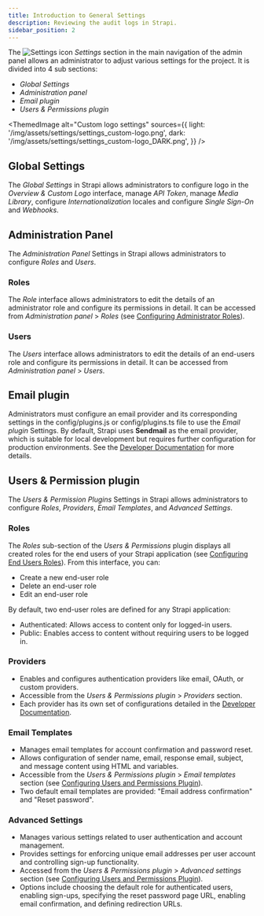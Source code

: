 ```yaml
---
title: Introduction to General Settings
description: Reviewing the audit logs in Strapi.
sidebar_position: 2
---
```


The ![Settings icon](/img/assets/icons/settings.svg) _Settings_ section in the main navigation of the admin panel allows an administrator to adjust various settings for the project. It is divided into 4 sub sections:

- _Global Settings_
- _Administration panel_
- _Email plugin_
- _Users & Permissions plugin_

<ThemedImage
alt="Custom logo settings"
sources={{
    light: '/img/assets/settings/settings_custom-logo.png',
    dark: '/img/assets/settings/settings_custom-logo_DARK.png',
  }}
/>

## Global Settings

The _Global Settings_ in Strapi allows administrators to configure logo in the _Overview & Custom Logo_ interface, manage _API Token_, manage _Media Library_, configure _Internationalization_ locales and configure _Single Sign-On_ and _Webhooks_.

## Administration Panel

The _Administration Panel_ Settings in Strapi allows administrators to configure _Roles_ and _Users_.

### Roles

The _Role_ interface allows administrators to edit the details of an administrator role and configure its permissions in detail. It can be accessed from _Administration panel_ > _Roles_ (see [Configuring Administrator Roles](/user-docs/users-roles-permissions/configuring-administrator-roles)).

### Users

The _Users_ interface allows administrators to edit the details of an end-users role and configure its permissions in detail. It can be accessed from _Administration panel_ > _Users_.

## Email plugin

Administrators must configure an email provider and its corresponding settings in the config/plugins.js or config/plugins.ts file to use the _Email plugin_ Settings. By default, Strapi uses **Sendmail** as the email provider, which is suitable for local development but requires further configuration for production environments. See the [Developer Documentation](/dev-docs/plugins/email) for more details.

## Users & Permission plugin

The _Users & Permission Plugins_ Settings in Strapi allows administrators to configure _Roles_, _Providers_, _Email Templates_, and _Advanced Settings_.

### Roles

The _Roles_ sub-section of the _Users & Permissions_ plugin displays all created roles for the end users of your Strapi application (see [Configuring End Users Roles](/user-docs/users-roles-permissions/configuring-end-users-roles)). From this interface, you can:

- Create a new end-user role
- Delete an end-user role
- Edit an end-user role

By default, two end-user roles are defined for any Strapi application:

- Authenticated: Allows access to content only for logged-in users.
- Public: Enables access to content without requiring users to be logged in.

### Providers

- Enables and configures authentication providers like email, OAuth, or custom providers.
- Accessible from the _Users & Permissions plugin_ > _Providers_ section.
- Each provider has its own set of configurations detailed in the [Developer Documentation](/dev-docs/plugins/users-permissions#setting-up-the-provider---examples).

### Email Templates

- Manages email templates for account confirmation and password reset.
- Allows configuration of sender name, email, response email, subject, and message content using HTML and variables.
- Accessible from the _Users & Permissions plugin_ > _Email templates_ section (see [Configuring Users and Permissions Plugin](/user-docs/settings/configuring-users-permissions-plugin-settings#configuring-email-templates)).
- Two default email templates are provided: "Email address confirmation" and "Reset password".

### Advanced Settings

- Manages various settings related to user authentication and account management.
- Provides settings for enforcing unique email addresses per user account and controlling sign-up functionality.
- Accessed from the _Users & Permissions plugin_ > _Advanced settings_ section (see [Configuring Users and Permissions Plugin](/user-docs/settings/configuring-users-permissions-plugin-settings#configuring-advanced-settings)).
- Options include choosing the default role for authenticated users, enabling sign-ups, specifying the reset password page URL, enabling email confirmation, and defining redirection URLs.
